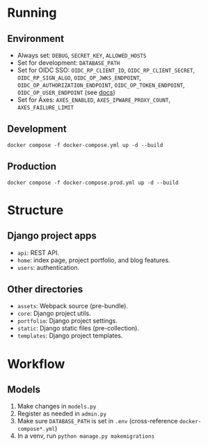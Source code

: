 # Running
## Environment
- Always set: ``DEBUG``, ``SECRET_KEY``, ``ALLOWED_HOSTS``
- Set for development: ``DATABASE_PATH``
- Set for OIDC SSO: ``OIDC_RP_CLIENT_ID``, ``OIDC_RP_CLIENT_SECRET``, ``OIDC_RP_SIGN_ALGO``, ``OIDC_OP_JWKS_ENDPOINT``, ``OIDC_OP_AUTHORIZATION_ENDPOINT``, ``OIDC_OP_TOKEN_ENDPOINT``, ``OIDC_OP_USER_ENDPOINT`` (see [docs](https://mozilla-django-oidc.readthedocs.io/en/stable/installation.html))
- Set for Axes: ``AXES_ENABLED``, ``AXES_IPWARE_PROXY_COUNT``, ``AXES_FAILURE_LIMIT``

## Development
``docker compose -f docker-compose.yml up -d --build``

## Production
``docker compose -f docker-compose.prod.yml up -d --build``

# Structure
## Django project apps
- ``api``: REST API.
- ``home``: index page, project portfolio, and blog features.
- ``users``: authentication.

## Other directories
- ``assets``: Webpack source (pre-bundle).
- ``core``: Django project utils.
- ``portfolio``: Django project settings.
- ``static``: Django static files (pre-collection).
- ``templates``: Django project templates.

# Workflow
## Models
1. Make changes in ``models.py``
2. Register as needed in ``admin.py``
3. Make sure ``DATABASE_PATH`` is set in ``.env`` (cross-reference ``docker-compose*.yml``)
4. In a venv, run ``python manage.py makemigrations``
